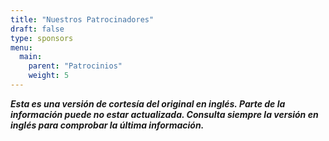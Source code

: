 ```yaml
---
title: "Nuestros Patrocinadores"
draft: false
type: sponsors
menu:
  main:
    parent: "Patrocinios"
    weight: 5
---
```


***Esta es una versión de cortesía del original en inglés. Parte de la información puede no estar actualizada. Consulta siempre la versión en inglés para comprobar la última información.***
